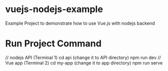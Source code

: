# vuejs-nodejs-example

Example Project to demonstrate how to use Vue.js with nodejs backend

# Run Project Command

// nodejs API (Terminal 1)
cd api (change it to API directory)
npm run dev
// Vue app (Terminal 2)
cd my-app (change it to app directory)
npm run serve
